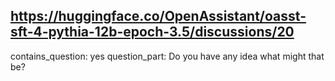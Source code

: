 ## https://huggingface.co/OpenAssistant/oasst-sft-4-pythia-12b-epoch-3.5/discussions/20

contains_question: yes
question_part: Do you have any idea what might that be?